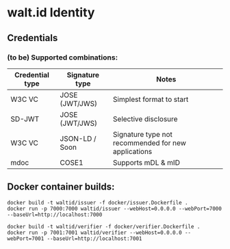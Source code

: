 # walt.id Identity

## Credentials

### (to be) Supported combinations:

| Credential type | Signature type | Notes                                               |
|-----------------|----------------|-----------------------------------------------------|
| W3C VC          | JOSE (JWT/JWS) | Simplest format to start                            |
| SD-JWT          | JOSE (JWT/JWS) | Selective disclosure                                |
| W3C VC          | JSON-LD / Soon | Signature type not recommended for new applications |
| mdoc            | COSE1          | Supports mDL & mID                                  |

## Docker container builds:

```shell
docker build -t waltid/issuer -f docker/issuer.Dockerfile .
docker run -p 7000:7000 waltid/issuer --webHost=0.0.0.0 --webPort=7000 --baseUrl=http://localhost:7000
```

```shell
docker build -t waltid/verifier -f docker/verifier.Dockerfile .
docker run -p 7001:7001 waltid/verifier --webHost=0.0.0.0 --webPort=7001 --baseUrl=http://localhost:7001
```